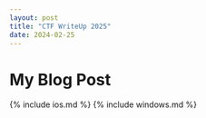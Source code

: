 ```yaml
---
layout: post
title: "CTF WriteUp 2025"
date: 2024-02-25
---
```


# My Blog Post

{% include ios.md %}
{% include windows.md %}
